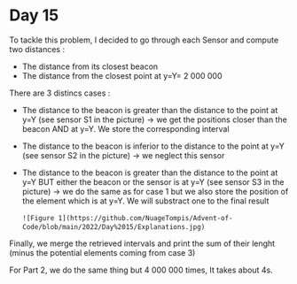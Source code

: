 # Day 15

To tackle this problem, I decided to go through each Sensor and compute two distances :
  - The distance from its closest beacon
  - The distance from the closest point at y=Y= 2 000 000

There are 3 distincs cases :
  - The distance to the beacon is greater than the distance to the point at y=Y (see sensor S1 in the picture) -> we get the positions closer than the beacon AND at y=Y. We store the corresponding interval
  - The distance to the beacon is inferior to the distance to the point at y=Y (see sensor S2 in the picture) -> we neglect this sensor
  - The distance to the beacon is greater than the distance to the point at y=Y BUT either the beacon or the sensor is at y=Y (see sensor S3 in the picture) -> we do the same as for case 1 but we also store the position of the element which is at y=Y. We will substract one to the final result
  
        ![Figure 1](https://github.com/NuageTompis/Advent-of-Code/blob/main/2022/Day%2015/Explanations.jpg)

  
  Finally, we merge the retrieved intervals and print the sum of their lenght (minus the potential elements coming from case 3)
  
  For Part 2, we do the same thing but 4 000 000 times, It takes about 4s.
